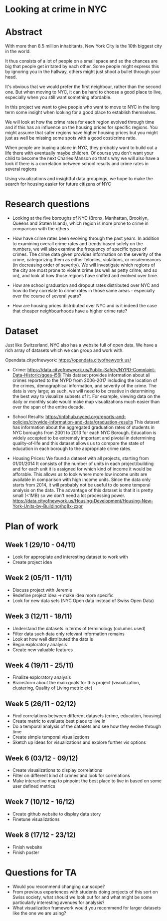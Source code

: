 # Looking at crime in NYC

# Abstract
With more then 8.5 million inhabitants, New York City is the 10th biggest city in the world.

It thus consists of a lot of people on a small space and so the chances are big that people get irritated by each other.
Some people might express this by ignoring you in the hallway, others might just shoot a bullet through your head.

It's obvious that we would prefer the first neighbour, rather than the second one.
But when moving to NYC, it can be hard to choose a good place to live, especially when you still want something afordable.

In this project we want to give people who want to move to NYC in the long term some insight when looking for a good place to establish themselves.

We will look at how the crime rates for each region evolved through time and if this has an influence on the housing prices for specific regions. You might assume that safer regions have higher housing prices but you might just as well be missing some spots with a good cost/crime ratio.

When people are buying a place in NYC, they probably want to build out a life there with eventually maybe children. Of course you don't want your child to become the next Charles Manson so that's why we will also have a look if there is a correlation between school results and crime rates in several regions

Using visualizations and insightful data groupings, we hope to make the search for housing easier for future citizens of NYC


# Research questions
* Looking at the five boroughs of NYC (Bronx, Manhattan, Brooklyn, Queens and Staten Island), which region is more prone to crime in comparison with the others

* How have crime rates been evolving through the past years. In addition to examining overall crime rates and trends based solely on the numbers, we will also examine the frequency of specific types of crimes. The crime data given provides information on the severity of the crime, categorizing them as either felonies, violations, or misdemeanors (in decreasing order of severity). We will investigate which regions of the city are most prone to violent crime (as well as petty crime, and so on), and look at how those regions have shifted and evolved over time.

* How are school graduation and dropout rates distributed over NYC and how do they correlate to crime rates in those same areas - especially over the course of several years? 

* How are housing prices distributed over NYC and is it indeed the case that cheaper neighbourhoods have a higher crime rate?


# Dataset
Just like Switzerland, NYC also has a website full of open data. We have a rich array of datasets 
which we can group and work with.

Opendata.cityofnewyork:
    https://opendata.cityofnewyork.us/
    
    
* Crime:
https://data.cityofnewyork.us/Public-Safety/NYPD-Complaint-Data-Historic/qgea-i56i
This dataset provides information about all crimes reported to the NYPD from 2006-2017 including the location of the crimes, demographical information, and severity of the crime. The data is very large; as such, we will need to be creative in determining the best way to visualize subsets of it. For example, viewing data on the daily or monthly scale would make map visualizations much easier than over the span of the entire decade.

* School Results:
https://infohub.nyced.org/reports-and-policies/citywide-information-and-data/graduation-results
This dataset has information about the aggregated graduation rates of students in NYC boroughs from 2001 to 2013 for each NYC Borough. Education is widely accepted to be extremely important and pivotal in determining quality-of-life and this dataset allows us to compare the state of education in each borough to the appropriate crime rates. 

* Housing Prices:
    We found a dataset with all projects, starting from 01/01/2014
    It consists of the number of units in each project/building and for each unit it is assigned for which kind of income it would be afforable. This allows us to look where more low income units are available in comparison with high income units.
    Since the data only starts from 2014, it will probably not be useful to do some temporal analysis on the data.
    The advantage of this dataset is that it is pretty small (<1MB) so we don't need a lot processing power.
    https://data.cityofnewyork.us/Housing-Development/Housing-New-York-Units-by-Building/hg8x-zxpr


# Plan of work
## Week 1 (29/10 - 04/11)
* Look for appropiate and interesting dataset to work with
* Create project idea

## Week 2 (05/11 - 11/11)
* Discuss project with Jeremie
* Redefine project idea -> make idea more specific
* Look for new data sets (NYC Open data instead of Swiss Open Data)

## Week 3 (12/11 - 18/11)
* Understand the datasets in terms of terminology (columns used)
* Filter data such data only relevant information remains
* Look at how well distributed the data is
* Begin exploratory analysis
* Create new valuable features

## Week 4 (19/11 - 25/11)
* Finalize exploratory analysis
* Brainstorm about the main goals for this project (visualization, clustering, Quality of Living metric etc)

## Week 5 (26/11 - 02/12)
* Find correlations between different datasets (crime, education, housing)
* Create metric to evaluate best place to live in
* Do a temporal analysis of the datasets and see how they evolve through time
* Create simple temporal visualizations
* Sketch up ideas for visualizations and explore further vis options

## Week 6 (03/12 - 09/12)
* Create visualizations to display correlations
* Filter on different kind of crimes and look for correlations
* Make interactive map to pinpoint the best place to live in based on some user defined metrics

## Week 7 (10/12 - 16/12)
* Create github website to display data story
* Finetune visualizations

## Week 8 (17/12 - 23/12)
* Finish website
* Finish poster

# Questions for TA
* Would you recommend changing our scope? 
* From previous experiences with students doing projects of this sort on Swiss
society, what should we look out for and what might be some particularly
interesting avenues for analysis?
* What visualization framework would you recommend for larger datasets like the one we are using?
